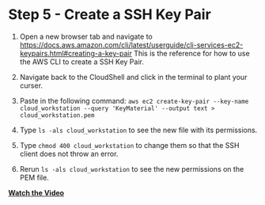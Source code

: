 # Step 5 - Create a SSH Key Pair

1. Open a new browser tab and navigate to
https://docs.aws.amazon.com/cli/latest/userguide/cli-services-ec2-keypairs.html#creating-a-key-pair
This is the reference for how to use the AWS CLI to create a SSH Key Pair.

2. Navigate back to the CloudShell and click in the terminal to plant your curser.
3. Paste in the following command:
`aws ec2 create-key-pair --key-name cloud_workstation --query 'KeyMaterial' --output text > cloud_workstation.pem`
4. Type `ls -als cloud_workstation` to see the new file with its permissions.
5. Type `chmod 400 cloud_workstation` to change them so that the SSH client does
not throw an error.
6. Rerun `ls -als cloud_workstation` to see the new permissions on the PEM file.


**[Watch the Video](https://youtu.be/_t82air0vss)**
